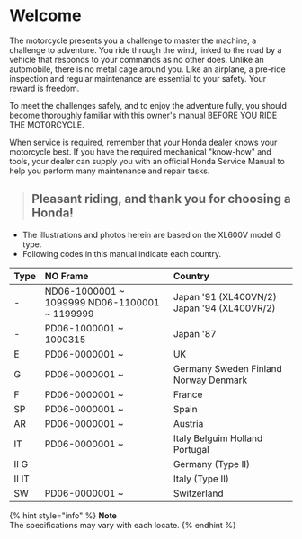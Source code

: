 # Welcome

The motorcycle presents you a challenge to master the machine, a challenge to adventure. You ride through the wind, linked to the road by a vehicle that responds to your commands as no other does. Unlike an automobile, there is no metal cage around you. Like an airplane, a pre-ride inspection and regular maintenance are essential to your safety. Your reward is freedom.

To meet the challenges safely, and to enjoy the adventure fully, you should become thoroughly familiar with this owner's manual BEFORE YOU RIDE THE MOTORCYCLE.

When service is required, remember that your Honda dealer knows your motorcycle best. If you have the required mechanical "know-how" and tools, your dealer can supply you with an official Honda Service Manual to help you perform many maintenance and repair tasks.

> ## Pleasant riding, and thank you for choosing a Honda!

* The illustrations and photos herein are based on the XL600V model G type.
* Following codes in this manual indicate each country.

| Type | NO Frame | Country |
| :--- | :--- | :--- |
| - | ND06-1000001 ~ 1099999 ND06-1100001 ~ 1199999 | Japan '91 \(XL400VN/2\) Japan '94 \(XL400VR/2\) |
| - | PD06-1000001 ~ 1000315 | Japan '87 |
| E | PD06-0000001 ~ | UK |
| G | PD06-0000001 ~ | Germany Sweden Finland Norway Denmark |
| F | PD06-0000001 ~ | France |
| SP | PD06-0000001 ~ | Spain |
| AR | PD06-0000001 ~ | Austria |
| IT | PD06-0000001 ~ | Italy  Belguim  Holland  Portugal |
| II G |  | Germany \(Type II\) |
| II IT |  | Italy \(Type II\) |
| SW | PD06-0000001 ~ | Switzerland |

{% hint style="info" %}
**Note**  
The specifications may vary with each locate.
{% endhint %}

